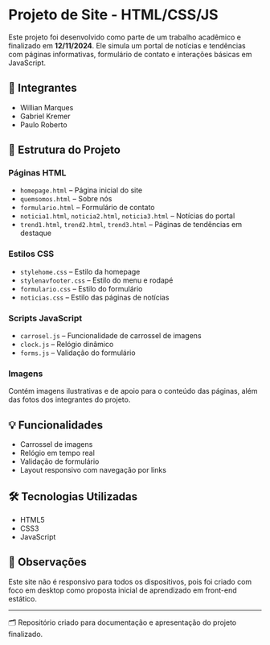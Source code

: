 # Projeto de Site - HTML/CSS/JS

Este projeto foi desenvolvido como parte de um trabalho acadêmico e finalizado em **12/11/2024**. Ele simula um portal de notícias e tendências com páginas informativas, formulário de contato e interações básicas em JavaScript.

## 👥 Integrantes

- Willian Marques  
- Gabriel Kremer  
- Paulo Roberto

## 📁 Estrutura do Projeto

### Páginas HTML
- `homepage.html` – Página inicial do site
- `quemsomos.html` – Sobre nós
- `formulario.html` – Formulário de contato
- `noticia1.html`, `noticia2.html`, `noticia3.html` – Notícias do portal
- `trend1.html`, `trend2.html`, `trend3.html` – Páginas de tendências em destaque

### Estilos CSS
- `stylehome.css` – Estilo da homepage
- `stylenavfooter.css` – Estilo do menu e rodapé
- `formulario.css` – Estilo do formulário
- `noticias.css` – Estilo das páginas de notícias

### Scripts JavaScript
- `carrosel.js` – Funcionalidade de carrossel de imagens
- `clock.js` – Relógio dinâmico
- `forms.js` – Validação do formulário

### Imagens
Contém imagens ilustrativas e de apoio para o conteúdo das páginas, além das fotos dos integrantes do projeto.

## 💡 Funcionalidades

- Carrossel de imagens
- Relógio em tempo real
- Validação de formulário
- Layout responsivo com navegação por links

## 🛠️ Tecnologias Utilizadas

- HTML5  
- CSS3  
- JavaScript

## 📌 Observações

Este site não é responsivo para todos os dispositivos, pois foi criado com foco em desktop como proposta inicial de aprendizado em front-end estático.

---

🗂️ Repositório criado para documentação e apresentação do projeto finalizado.
